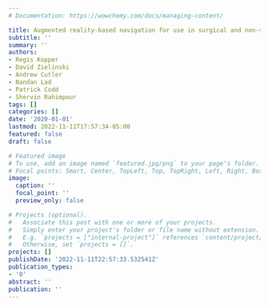 ```yaml
---
# Documentation: https://wowchemy.com/docs/managing-content/

title: Augmented reality-based navigation for use in surgical and non-surgical procedures
subtitle: ''
summary: ''
authors:
- Regis Kopper
- David Zielinski
- Andrew Cutler
- Nandan Lad
- Patrick Codd
- Shervin Rahimpour
tags: []
categories: []
date: '2020-01-01'
lastmod: 2022-11-11T17:57:34-05:00
featured: false
draft: false

# Featured image
# To use, add an image named `featured.jpg/png` to your page's folder.
# Focal points: Smart, Center, TopLeft, Top, TopRight, Left, Right, BottomLeft, Bottom, BottomRight.
image:
  caption: ''
  focal_point: ''
  preview_only: false

# Projects (optional).
#   Associate this post with one or more of your projects.
#   Simply enter your project's folder or file name without extension.
#   E.g. `projects = ["internal-project"]` references `content/project/deep-learning/index.md`.
#   Otherwise, set `projects = []`.
projects: []
publishDate: '2022-11-11T22:57:33.532541Z'
publication_types:
- '0'
abstract: ''
publication: ''
---
```

